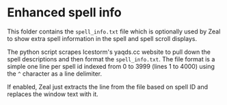 # Enhanced spell info

This folder contains the `spell_info.txt` file which is optionally used by Zeal
to show extra spell information in the spell and spell scroll displays.

The python script scrapes Icestorm's yaqds.cc website to pull down the spell
descriptions and then format the `spell_info.txt`. The file format is a simple
one line per spell id indexed from 0 to 3999 (lines 1 to 4000) using the
`^` character as a line delimiter.

If enabled, Zeal just extracts the line from the file based on spell ID and
replaces the window text with it.

